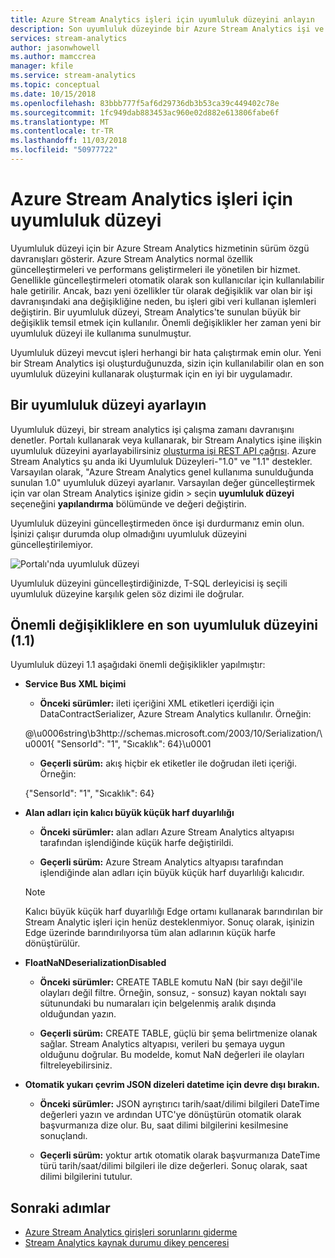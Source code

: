 ```yaml
---
title: Azure Stream Analytics işleri için uyumluluk düzeyini anlayın
description: Son uyumluluk düzeyinde bir Azure Stream Analytics işi ve önemli değişiklikler için uyumluluk düzeyi hakkında bilgi edinin
services: stream-analytics
author: jasonwhowell
ms.author: mamccrea
manager: kfile
ms.service: stream-analytics
ms.topic: conceptual
ms.date: 10/15/2018
ms.openlocfilehash: 83bbb777f5af6d29736db3b53ca39c449402c78e
ms.sourcegitcommit: 1fc949dab883453ac960e02d882e613806fabe6f
ms.translationtype: MT
ms.contentlocale: tr-TR
ms.lasthandoff: 11/03/2018
ms.locfileid: "50977722"
---
```

# <a name="compatibility-level-for-azure-stream-analytics-jobs"></a>Azure Stream Analytics işleri için uyumluluk düzeyi
 
Uyumluluk düzeyi için bir Azure Stream Analytics hizmetinin sürüm özgü davranışları gösterir. Azure Stream Analytics normal özellik güncelleştirmeleri ve performans geliştirmeleri ile yönetilen bir hizmet. Genellikle güncelleştirmeleri otomatik olarak son kullanıcılar için kullanılabilir hale getirilir. Ancak, bazı yeni özellikler tür olarak değişiklik var olan bir işi davranışındaki ana değişikliğine neden, bu işleri gibi veri kullanan işlemleri değiştirin. Bir uyumluluk düzeyi, Stream Analytics'te sunulan büyük bir değişiklik temsil etmek için kullanılır. Önemli değişiklikler her zaman yeni bir uyumluluk düzeyi ile kullanıma sunulmuştur. 

Uyumluluk düzeyi mevcut işleri herhangi bir hata çalıştırmak emin olur. Yeni bir Stream Analytics işi oluşturduğunuzda, sizin için kullanılabilir olan en son uyumluluk düzeyini kullanarak oluşturmak için en iyi bir uygulamadır. 
 
## <a name="set-a-compatibility-level"></a>Bir uyumluluk düzeyi ayarlayın 

Uyumluluk düzeyi, bir stream analytics işi çalışma zamanı davranışını denetler. Portalı kullanarak veya kullanarak, bir Stream Analytics işine ilişkin uyumluluk düzeyini ayarlayabilirsiniz [oluşturma işi REST API çağrısı](https://docs.microsoft.com/rest/api/streamanalytics/stream-analytics-job). Azure Stream Analytics şu anda iki Uyumluluk Düzeyleri-"1.0" ve "1.1" destekler. Varsayılan olarak, "Azure Stream Analytics genel kullanıma sunulduğunda sunulan 1.0" uyumluluk düzeyi ayarlanır. Varsayılan değer güncelleştirmek için var olan Stream Analytics işinize gidin > seçin **uyumluluk düzeyi** seçeneğini **yapılandırma** bölümünde ve değeri değiştirin. 

Uyumluluk düzeyini güncelleştirmeden önce işi durdurmanız emin olun. İşinizi çalışır durumda olup olmadığını uyumluluk düzeyini güncelleştirilemiyor. 

![Portalı'nda uyumluluk düzeyi](media\stream-analytics-compatibility-level/image1.png)

 
Uyumluluk düzeyini güncelleştirdiğinizde, T-SQL derleyicisi iş seçili uyumluluk düzeyine karşılık gelen söz dizimi ile doğrular. 

## <a name="major-changes-in-the-latest-compatibility-level-11"></a>Önemli değişikliklere en son uyumluluk düzeyini (1.1)

Uyumluluk düzeyi 1.1 aşağıdaki önemli değişiklikler yapılmıştır:

* **Service Bus XML biçimi**  

  * **Önceki sürümler:** ileti içeriğini XML etiketleri içerdiği için DataContractSerializer, Azure Stream Analytics kullanılır. Örneğin:
    
   @\u0006string\b3http://schemas.microsoft.com/2003/10/Serialization/\u0001{ "SensorId": "1", "Sıcaklık": 64\}\u0001 

  * **Geçerli sürüm:** akış hiçbir ek etiketler ile doğrudan ileti içeriği. Örneğin:
  
   {"SensorId": "1", "Sıcaklık": 64} 
 
* **Alan adları için kalıcı büyük küçük harf duyarlılığı**  

  * **Önceki sürümler:** alan adları Azure Stream Analytics altyapısı tarafından işlendiğinde küçük harfe değiştirildi. 

  * **Geçerli sürüm:** Azure Stream Analytics altyapısı tarafından işlendiğinde alan adları için büyük küçük harf duyarlılığı kalıcıdır. 

  > [!NOTE] 
  > Kalıcı büyük küçük harf duyarlılığı Edge ortamı kullanarak barındırılan bir Stream Analytic işleri için henüz desteklenmiyor. Sonuç olarak, işinizin Edge üzerinde barındırılıyorsa tüm alan adlarının küçük harfe dönüştürülür. 

* **FloatNaNDeserializationDisabled**  

  * **Önceki sürümler:** CREATE TABLE komutu NaN (bir sayı değil'ile olayları değil filtre. Örneğin, sonsuz, - sonsuz) kayan noktalı sayı sütunundaki bu numaraları için belgelenmiş aralık dışında olduğundan yazın.

  * **Geçerli sürüm:** CREATE TABLE, güçlü bir şema belirtmenize olanak sağlar. Stream Analytics altyapısı, verileri bu şemaya uygun olduğunu doğrular. Bu modelde, komut NaN değerleri ile olayları filtreleyebilirsiniz. 

* **Otomatik yukarı çevrim JSON dizeleri datetime için devre dışı bırakın.**  

  * **Önceki sürümler:** JSON ayrıştırıcı tarih/saat/dilimi bilgileri DateTime değerleri yazın ve ardından UTC'ye dönüştürün otomatik olarak başvurmanıza dize olur. Bu, saat dilimi bilgilerini kesilmesine sonuçlandı.

  * **Geçerli sürüm:** yoktur artık otomatik olarak başvurmanıza DateTime türü tarih/saat/dilimi bilgileri ile dize değerleri. Sonuç olarak, saat dilimi bilgilerini tutulur. 

## <a name="next-steps"></a>Sonraki adımlar
* [Azure Stream Analytics girişleri sorunlarını giderme](stream-analytics-troubleshoot-input.md)
* [Stream Analytics kaynak durumu dikey penceresi](stream-analytics-resource-health.md)
